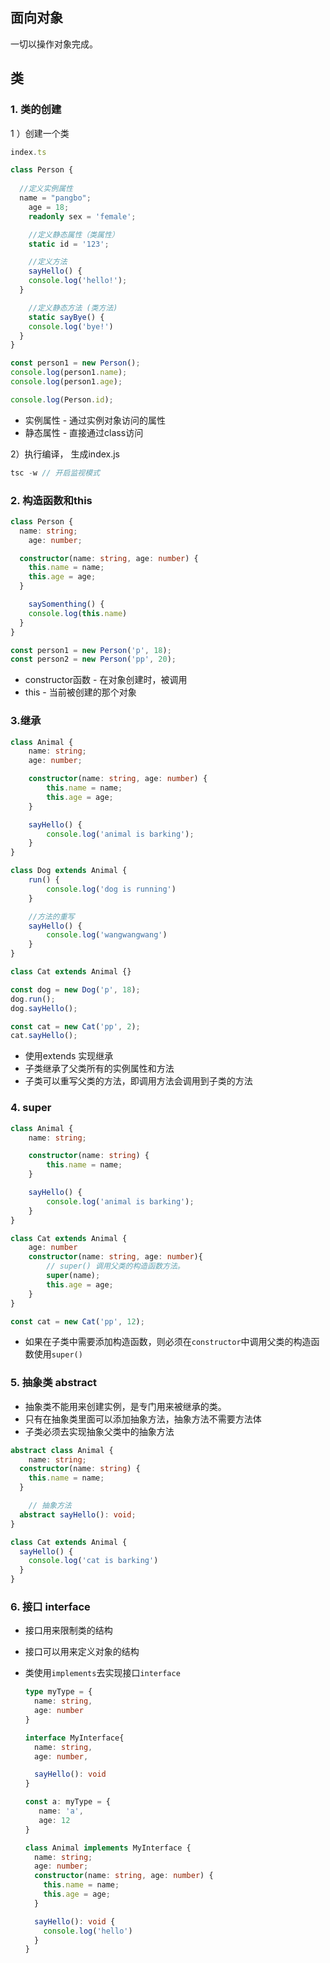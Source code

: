 ## 面向对象
一切以操作对象完成。

## 类

### 1. 类的创建

1 ）创建一个类

```typescript
index.ts

class Person {
  
  //定义实例属性
  name = "pangbo";
	age = 18;
	readonly sex = 'female';

	//定义静态属性（类属性）
	static id = '123';

	//定义方法
	sayHello() {
    console.log('hello!');
  }

	//定义静态方法 (类方法)
	static sayBye() {
    console.log('bye!')
  }
}

const person1 = new Person();
console.log(person1.name);
console.log(person1.age);

console.log(Person.id);
```

* 实例属性 - 通过实例对象访问的属性
* 静态属性 - 直接通过class访问

2）执行编译， 生成index.js

```javascript
tsc -w // 开启监视模式
```

### 2. 构造函数和this

```typescript
class Person {
  name: string;
	age: number;

  constructor(name: string, age: number) {
    this.name = name;
    this.age = age;
  }

	saySomenthing() {
    console.log(this.name)
  }
}

const person1 = new Person('p', 18);
const person2 = new Person('pp', 20);
```

* constructor函数 - 在对象创建时，被调用
* this - 当前被创建的那个对象

### 3.继承

```typescript
class Animal {
    name: string;
    age: number;

    constructor(name: string, age: number) {
        this.name = name;
        this.age = age;
    }

    sayHello() {
        console.log('animal is barking');
    }
}

class Dog extends Animal {
    run() {
        console.log('dog is running')
    }

  	//方法的重写
    sayHello() {
        console.log('wangwangwang')
    }
}

class Cat extends Animal {}

const dog = new Dog('p', 18);
dog.run();
dog.sayHello();

const cat = new Cat('pp', 2);
cat.sayHello();
```

* 使用extends 实现继承
* 子类继承了父类所有的实例属性和方法
* 子类可以重写父类的方法，即调用方法会调用到子类的方法

### 4. super

```typescript
class Animal {
    name: string;

    constructor(name: string) {
        this.name = name;
    }

    sayHello() {
        console.log('animal is barking');
    }
}

class Cat extends Animal {
    age: number
    constructor(name: string, age: number){
        // super() 调用父类的构造函数方法。
      	super(name);
        this.age = age;
    }
}

const cat = new Cat('pp', 12);

```



* 如果在子类中需要添加构造函数，则必须在```constructor```中调用父类的构造函数使用```super()``` 

### 5. 抽象类 abstract

* 抽象类不能用来创建实例，是专门用来被继承的类。
* 只有在抽象类里面可以添加抽象方法，抽象方法不需要方法体
* 子类必须去实现抽象父类中的抽象方法

```typescript
abstract class Animal {
    name: string;
  constructor(name: string) {
    this.name = name;
  }

	// 抽象方法
  abstract sayHello(): void;
}

class Cat extends Animal {
  sayHello() {
    console.log('cat is barking')
  }
}
```

### 6. 接口 interface

* 接口用来限制类的结构

* 接口可以用来定义对象的结构

* 类使用```implements```去实现接口```interface``` 

  ```typescript
  type myType = {
    name: string,
    age: number
  }
  
  interface MyInterface{
    name: string,
    age: number,
  
    sayHello(): void
  }
  
  const a: myType = {
     name: 'a',
     age: 12
  }
  
  class Animal implements MyInterface {
    name: string;
    age: number;
    constructor(name: string, age: number) {
      this.name = name;
      this.age = age;
    }
  
    sayHello(): void {
      console.log('hello')
  	}
  }
  ```

  
